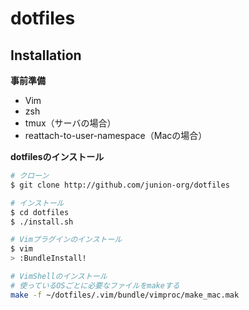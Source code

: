 dotfiles
========

Installation
------------
**事前準備**
- Vim
- zsh
- tmux（サーバの場合）
- reattach-to-user-namespace（Macの場合）

**dotfilesのインストール**

```bash
# クローン
$ git clone http://github.com/junion-org/dotfiles

# インストール
$ cd dotfiles
$ ./install.sh

# Vimプラグインのインストール
$ vim
> :BundleInstall!

# VimShellのインストール
# 使っているOSごとに必要なファイルをmakeする
make -f ~/dotfiles/.vim/bundle/vimproc/make_mac.mak
```


